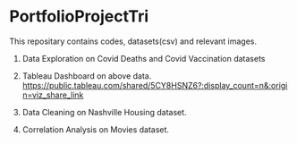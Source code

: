 # PortfolioProjectTri

This repositary contains codes, datasets(csv) and relevant images.

1. Data Exploration on Covid Deaths and Covid Vaccination datasets
2. Tableau Dashboard on above data.
  https://public.tableau.com/shared/5CY8HSNZ6?:display_count=n&:origin=viz_share_link

3. Data Cleaning on Nashville Housing dataset.
4. Correlation Analysis on Movies dataset.
